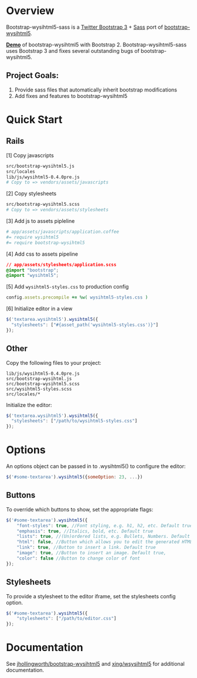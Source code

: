 # Overview

Bootstrap-wysihtml5-sass is a [Twitter Bootstrap 3](http://getbootstrap.com/) + [Sass](http://sass-lang.com/) port of [bootstrap-wysihtml5](http://jhollingworth.github.com/bootstrap-wysihtml5/).

**[Demo](http://jhollingworth.github.io/bootstrap-wysihtml5/)** of bootstrap-wysihtml5 with
Bootstrap 2. Bootstrap-wysihtml5-sass uses Bootstrap 3 and fixes several outstanding bugs of bootstrap-wysihtml5.


## Project Goals:

1. Provide sass files that automatically inherit bootstrap modifications
2. Add fixes and features to bootstrap-wysihtml5


# Quick Start

## Rails

[1] Copy javascripts

```bash
src/bootstrap-wysihtml5.js
src/locales
lib/js/wysihtml5-0.4.0pre.js
# Copy to => vendors/assets/javascripts
```

[2] Copy stylesheets

```bash
src/bootstrap-wysihtml5.scss
# Copy to => vendors/assets/stylesheets
```

[3] Add js to assets pipleline

```coffeescript
# app/assets/javascripts/application.coffee
#= require wysihtml5
#= require bootstrap-wysihtml5
```

[4] Add css to assets pipeline

```css
// app/assets/stylesheets/application.scss
@import "bootstrap";
@import "wysihtml5";
```

[5] Add `wysihtml5-styles.css` to production config

```ruby
config.assets.precompile += %w( wysihtml5-styles.css )
```

[6] Initialize editor in a view

```javascript
$('textarea.wysihtml5').wysihtml5({
  "stylesheets": ["#{asset_path('wysihtml5-styles.css')}"]
});
```

## Other

Copy the following files to your project:

```
lib/js/wysihtml5-0.4.0pre.js
src/bootstrap-wysihtml.js
src/bootstrap-wysihtml5.scss
src/wysihtml5-styles.scss
src/locales/*
```

Initialize the editor:

```javascript
$('textarea.wysihtml5').wysihtml5({
  "stylesheets": ["/path/to/wysihtml5-styles.css"]
});
```


# Options

An options object can be passed in to .wysihtml5() to configure the editor:

```javascript
$('#some-textarea').wysihtml5({someOption: 23, ...})
```

## Buttons

To override which buttons to show, set the appropriate flags:

```javascript
$('#some-textarea').wysihtml5({
	"font-styles": true, //Font styling, e.g. h1, h2, etc. Default true
	"emphasis": true, //Italics, bold, etc. Default true
	"lists": true, //(Un)ordered lists, e.g. Bullets, Numbers. Default true
	"html": false, //Button which allows you to edit the generated HTML. Default false
	"link": true, //Button to insert a link. Default true
	"image": true, //Button to insert an image. Default true,
	"color": false //Button to change color of font
});
```

## Stylesheets

To provide a stylesheet to the editor iframe, set the stylesheets config option.

```javascript
$('#some-textarea').wysihtml5({
	"stylesheets": ["/path/to/editor.css"]
});
```

# Documentation

See [jhollingworth/bootstrap-wysihtml5](https://github.com/jhollingworth/bootstrap-wysihtml5) and [xing/wsysihtml5](https://github.com/xing/wysihtml5) for additional documentation.


